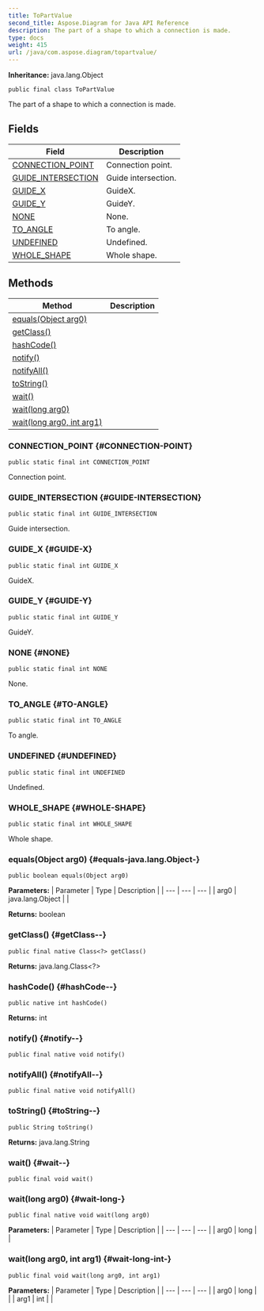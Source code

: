 ```yaml
---
title: ToPartValue
second_title: Aspose.Diagram for Java API Reference
description: The part of a shape to which a connection is made.
type: docs
weight: 415
url: /java/com.aspose.diagram/topartvalue/
---
```


**Inheritance:**
java.lang.Object
```
public final class ToPartValue
```

The part of a shape to which a connection is made.
## Fields

| Field | Description |
| --- | --- |
| [CONNECTION_POINT](#CONNECTION-POINT) | Connection point. |
| [GUIDE_INTERSECTION](#GUIDE-INTERSECTION) | Guide intersection. |
| [GUIDE_X](#GUIDE-X) | GuideX. |
| [GUIDE_Y](#GUIDE-Y) | GuideY. |
| [NONE](#NONE) | None. |
| [TO_ANGLE](#TO-ANGLE) | To angle. |
| [UNDEFINED](#UNDEFINED) | Undefined. |
| [WHOLE_SHAPE](#WHOLE-SHAPE) | Whole shape. |
## Methods

| Method | Description |
| --- | --- |
| [equals(Object arg0)](#equals-java.lang.Object-) |  |
| [getClass()](#getClass--) |  |
| [hashCode()](#hashCode--) |  |
| [notify()](#notify--) |  |
| [notifyAll()](#notifyAll--) |  |
| [toString()](#toString--) |  |
| [wait()](#wait--) |  |
| [wait(long arg0)](#wait-long-) |  |
| [wait(long arg0, int arg1)](#wait-long-int-) |  |
### CONNECTION_POINT {#CONNECTION-POINT}
```
public static final int CONNECTION_POINT
```


Connection point.

### GUIDE_INTERSECTION {#GUIDE-INTERSECTION}
```
public static final int GUIDE_INTERSECTION
```


Guide intersection.

### GUIDE_X {#GUIDE-X}
```
public static final int GUIDE_X
```


GuideX.

### GUIDE_Y {#GUIDE-Y}
```
public static final int GUIDE_Y
```


GuideY.

### NONE {#NONE}
```
public static final int NONE
```


None.

### TO_ANGLE {#TO-ANGLE}
```
public static final int TO_ANGLE
```


To angle.

### UNDEFINED {#UNDEFINED}
```
public static final int UNDEFINED
```


Undefined.

### WHOLE_SHAPE {#WHOLE-SHAPE}
```
public static final int WHOLE_SHAPE
```


Whole shape.

### equals(Object arg0) {#equals-java.lang.Object-}
```
public boolean equals(Object arg0)
```




**Parameters:**
| Parameter | Type | Description |
| --- | --- | --- |
| arg0 | java.lang.Object |  |

**Returns:**
boolean
### getClass() {#getClass--}
```
public final native Class<?> getClass()
```




**Returns:**
java.lang.Class<?>
### hashCode() {#hashCode--}
```
public native int hashCode()
```




**Returns:**
int
### notify() {#notify--}
```
public final native void notify()
```




### notifyAll() {#notifyAll--}
```
public final native void notifyAll()
```




### toString() {#toString--}
```
public String toString()
```




**Returns:**
java.lang.String
### wait() {#wait--}
```
public final void wait()
```




### wait(long arg0) {#wait-long-}
```
public final native void wait(long arg0)
```




**Parameters:**
| Parameter | Type | Description |
| --- | --- | --- |
| arg0 | long |  |

### wait(long arg0, int arg1) {#wait-long-int-}
```
public final void wait(long arg0, int arg1)
```




**Parameters:**
| Parameter | Type | Description |
| --- | --- | --- |
| arg0 | long |  |
| arg1 | int |  |

